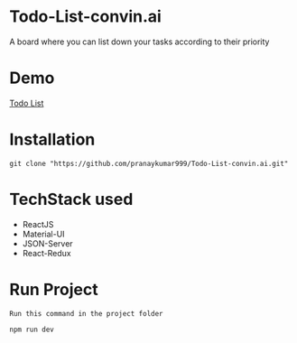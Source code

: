 # Todo-List-convin.ai
A board where you can list down your tasks according to their priority

# Demo

<a href="https://60576a4e478fc6d757d36d7c--todo-list-pranay.netlify.app/">Todo List</a>

# Installation

```
git clone "https://github.com/pranaykumar999/Todo-List-convin.ai.git"

```

# TechStack used
* ReactJS
* Material-UI
* JSON-Server
* React-Redux

# Run Project

```
Run this command in the project folder

npm run dev

```
